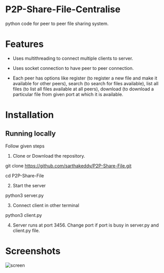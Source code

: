 # P2P-Share-File-Centralise
python code for peer to peer file sharing system.

# Features
* Uses multithreading to connect multiple clients to server.

* Uses socket connection to have peer to peer connection.

* Each peer has options like register (to register a new file and make it available for other peers), search (to search for files available), list all files (to list all files available at all peers), download (to download a particular file from given port at which it is available.
# Installation
## Running locally
Follow given steps
1. Clone or Download the repository.

git clone https://github.com/sarthakeddy/P2P-Share-File.git

cd P2P-Share-File

2. Start the server

python3 server.py

3. Connect client in other terminal

python3 client.py

4. Server runs at port 3456. Change port if port is busy in server.py and client.py file.

# Screenshots

![screen](https://user-images.githubusercontent.com/77001053/215157885-cbf909cc-6256-4744-a098-27cbe9e04a36.png)
